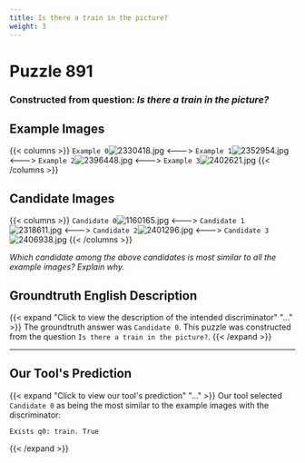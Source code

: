 ```yaml
---
title: Is there a train in the picture?
weight: 3
---
```


# Puzzle 891
### Constructed from question: _Is there a train in the picture?_


## Example Images
{{< columns >}}
`Example 0`![2330418.jpg](/gqa_images/2330418.jpg)
<--->
`Example 1`![2352954.jpg](/gqa_images/2352954.jpg)
<--->
`Example 2`![2396448.jpg](/gqa_images/2396448.jpg)
<--->
`Example 3`![2402621.jpg](/gqa_images/2402621.jpg)
{{< /columns >}}

## Candidate Images
{{< columns >}}
`Candidate 0`![1160165.jpg](/gqa_images/1160165.jpg)
<--->
`Candidate 1`![2318611.jpg](/gqa_images/2318611.jpg)
<--->
`Candidate 2`![2401296.jpg](/gqa_images/2401296.jpg)
<--->
`Candidate 3`![2406938.jpg](/gqa_images/2406938.jpg)
{{< /columns >}}

*Which candidate among the above candidates is most similar to all the example images? Explain why.*

## Groundtruth English Description

{{< expand "Click to view the description of the intended discriminator" "..." >}}
The groundtruth answer was `Candidate 0`. This puzzle was constructed from the question `Is there a train in the picture?`.
{{< /expand >}}

---

## Our Tool's Prediction

{{< expand "Click to view our tool's prediction" "..." >}}
Our tool selected `Candidate 0` as being the most similar to the example images with the discriminator:
```plaintext
Exists q0: train. True
```
{{< /expand >}}
